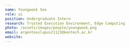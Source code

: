 ```yaml
---
name: Youngwook Seo
role: ui
position: Undergraduate Intern
research: Trusted Execution Environment, Edge Computing
photo: /assets/images/people/youngwook.png
email: argenteuslupus21123@kentech.ac.kr
website:
---
```

